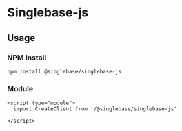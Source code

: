 # Singlebase-js


## Usage 


### NPM Install
```
npm install @singlebase/singlebase-js 
```

### Module 

```
<script type="module">
  import CreateClient from '/@singlebase/singlebase-js'

</script>
```